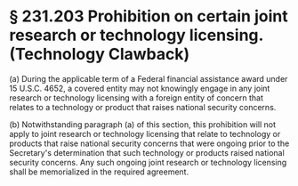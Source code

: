 # § 231.203   Prohibition on certain joint research or technology licensing. (Technology Clawback)

(a) During the applicable term of a Federal financial assistance award under 15 U.S.C. 4652, a covered entity may not knowingly engage in any joint research or technology licensing with a foreign entity of concern that relates to a technology or product that raises national security concerns.


(b) Notwithstanding paragraph (a) of this section, this prohibition will not apply to joint research or technology licensing that relate to technology or products that raise national security concerns that were ongoing prior to the Secretary's determination that such technology or products raised national security concerns. Any such ongoing joint research or technology licensing shall be memorialized in the required agreement.






